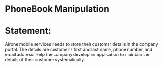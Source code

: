 # PhoneBook Manipulation

# Statement: 
Airone mobile services needs to store their customer details in the company portal. The details are customer's first and last name, phone number, and email address. Help the company develop an application to maintain the details of their customer systematically. 
